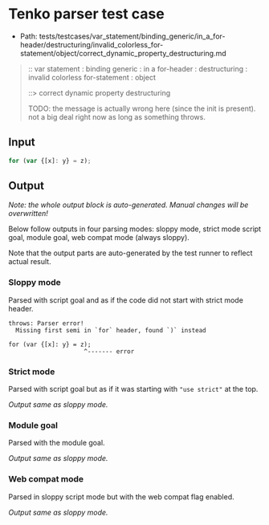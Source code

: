 # Tenko parser test case

- Path: tests/testcases/var_statement/binding_generic/in_a_for-header/destructuring/invalid_colorless_for-statement/object/correct_dynamic_property_destructuring.md

> :: var statement : binding generic : in a for-header : destructuring : invalid colorless for-statement : object
>
> ::> correct dynamic property destructuring
>
> TODO: the message is actually wrong here (since the init is present). not a big deal right now as long as something throws.

## Input

`````js
for (var {[x]: y} = z);
`````

## Output

_Note: the whole output block is auto-generated. Manual changes will be overwritten!_

Below follow outputs in four parsing modes: sloppy mode, strict mode script goal, module goal, web compat mode (always sloppy).

Note that the output parts are auto-generated by the test runner to reflect actual result.

### Sloppy mode

Parsed with script goal and as if the code did not start with strict mode header.

`````
throws: Parser error!
  Missing first semi in `for` header, found `)` instead

for (var {[x]: y} = z);
                     ^------- error
`````

### Strict mode

Parsed with script goal but as if it was starting with `"use strict"` at the top.

_Output same as sloppy mode._

### Module goal

Parsed with the module goal.

_Output same as sloppy mode._

### Web compat mode

Parsed in sloppy script mode but with the web compat flag enabled.

_Output same as sloppy mode._
